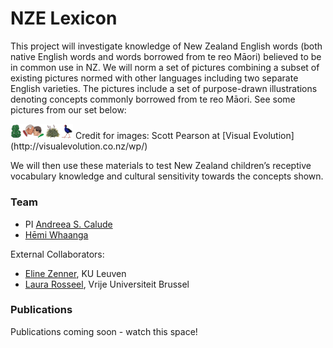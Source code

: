 # NZE Lexicon

This project will investigate knowledge of New Zealand English words (both native English words and words borrowed from te reo Māori) believed to be in common use in NZ. We will norm a set of pictures combining a subset of existing pictures normed with other languages including two separate English varieties. The pictures include a set of purpose-drawn illustrations denoting concepts commonly borrowed from te reo Māori. See some pictures from our set below:

<img src="../pics/maori_pics.png" alt="Four illustations of concepts borrowed from te reo Māori: tiki, hongi, harakeke/flax, Pukeko" width="100"/>
Credit for images: Scott Pearson at [Visual Evolution](http://visualevolution.co.nz/wp/) 

We will then use these materials to test New Zealand children’s receptive vocabulary knowledge and cultural sensitivity towards the concepts shown.

### Team

- PI [Andreea S. Calude](https://www.calude.net/andreea/)
- [Hēmi Whaanga](https://www.waikato.ac.nz/fmis/about/staff/hemi)

External Collaborators:
- [Eline Zenner](https://www.arts.kuleuven.be/ling/qlvl/people/pages/00056687), KU Leuven
- [Laura Rosseel](https://researchportal.vub.be/en/persons/laura-rosseel), Vrije Universiteit Brussel 

### Publications

Publications coming soon - watch this space!
